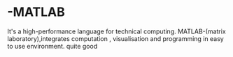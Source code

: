 # -MATLAB
It's a high-performance language for technical computing. MATLAB-(matrix laboratory),integrates computation , visualisation and programming in easy to use environment. 
quite good

